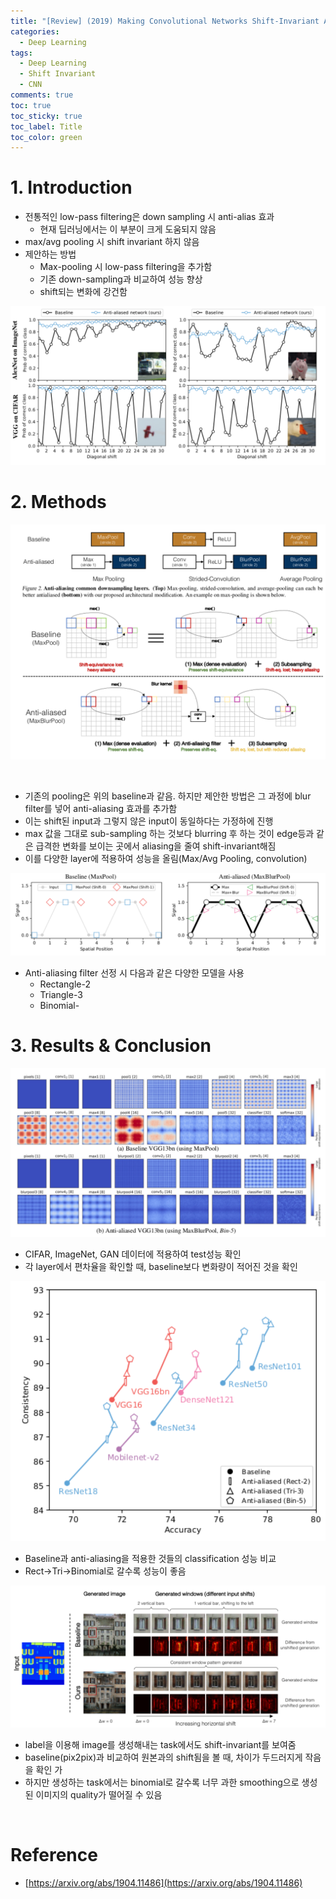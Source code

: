 ```yaml
---
title: "[Review] (2019) Making Convolutional Networks Shift-Invariant Again"
categories:
  - Deep Learning
tags:
  - Deep Learning
  - Shift Invariant
  - CNN
comments: true
toc: true
toc_sticky: true
toc_label: Title
toc_color: green
---
```



# 1. Introduction

- 전통적인 low-pass filtering은 down sampling 시 anti-alias 효과
    - 현재 딥러닝에서는 이 부분이 크게 도움되지 않음
- max/avg pooling 시 shift invariant 하지 않음
- 제안하는 방법
    - Max-pooling 시 low-pass filtering을 추가함
    - 기존 down-sampling과 비교하여 성능 향상
    - shift되는 변화에 강건함

![image](/assets/imgs/paper/2019-shifted-cnn/00.png)

# 2. Methods

![image](/assets/imgs/paper/2019-shifted-cnn/01.png)

‌

- 기존의 pooling은 위의 baseline과 같음. 하지만 제안한 방법은 그 과정에 blur filter를 넣어 anti-aliasing 효과를 추가함
- 이는 shift된 input과 그렇지 않은 input이 동일하다는 가정하에 진행
- max 값을 그대로 sub-sampling 하는 것보다 blurring 후 하는 것이 edge등과 같은 급격한 변화를 보이는 곳에서 aliasing을 줄여 shift-invariant해짐
- 이를 다양한 layer에 적용하여 성능을 올림(Max/Avg Pooling, convolution)

![image](/assets/imgs/paper/2019-shifted-cnn/02.png)

- Anti-aliasing filter 선정 시 다음과 같은 다양한 모델을 사용
    - Rectangle-2
    - Triangle-3
    - Binomial-

# 3. Results & Conclusion

![image](/assets/imgs/paper/2019-shifted-cnn/03.png)

- CIFAR, ImageNet, GAN 데이터에 적용하여 test성능 확인
- 각 layer에서 편차율을 확인할 때, baseline보다 변화량이 적어진 것을 확인

![image](/assets/imgs/paper/2019-shifted-cnn/04.png)

- Baseline과 anti-aliasing을 적용한 것들의 classification 성능 비교
- Rect->Tri->Binomial로 갈수록 성능이 좋음

![image](/assets/imgs/paper/2019-shifted-cnn/05.png)

- label을 이용해 image를 생성해내는 task에서도 shift-invariant를 보여줌
- baseline(pix2pix)과 비교하여 원본과의 shift됨을 볼 때, 차이가 두드러지게 작음을 확인 가
- 하지만 생성하는 task에서는 binomial로 갈수록 너무 과한 smoothing으로 생성된 이미지의 quality가 떨어질 수 있음

‌

# Reference

- [https://arxiv.org/abs/1904.11486](https://arxiv.org/abs/1904.11486)